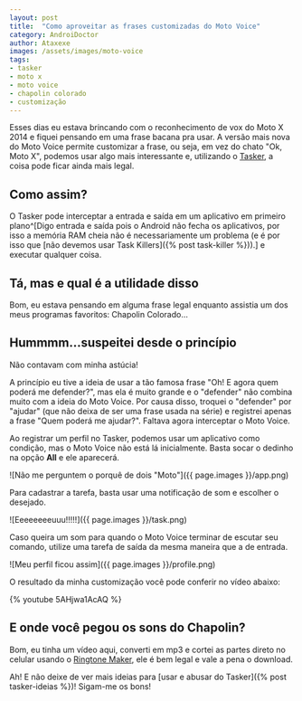 ```yaml
---
layout: post
title:  "Como aproveitar as frases customizadas do Moto Voice"
category: AndroiDoctor
author: Ataxexe
images: /assets/images/moto-voice
tags:
- tasker
- moto x
- moto voice
- chapolin colorado
- customização
---
```


Esses dias eu estava brincando com o reconhecimento de vox do Moto X 2014 e fiquei pensando em uma frase bacana pra usar. A versão mais nova do Moto Voice permite customizar a frase, ou seja, em vez do chato "Ok, Moto X", podemos usar algo mais interessante e, utilizando o [Tasker][], a coisa pode ficar ainda mais legal.

## Como assim?

O Tasker pode interceptar a entrada e saída em um aplicativo em primeiro plano^[Digo entrada e saída pois o Android não fecha os aplicativos, por isso a memória RAM cheia não é necessariamente um problema (e é por isso que [não devemos usar Task Killers]({% post task-killer %})).] e executar qualquer coisa.

## Tá, mas e qual é a utilidade disso

Bom, eu estava pensando em alguma frase legal enquanto assistia um dos meus programas favoritos: Chapolin Colorado...

## Hummmm...suspeitei desde o princípio

Não contavam com minha astúcia!

A princípio eu tive a ideia de usar a tão famosa frase "Oh! E agora quem poderá me defender?", mas ela é muito grande e o "defender" não combina muito com a ideia do Moto Voice. Por causa disso, troquei o "defender" por "ajudar" (que não deixa de ser uma frase usada na série) e registrei apenas a frase "Quem poderá me ajudar?". Faltava agora interceptar o Moto Voice.

Ao registrar um perfil no Tasker, podemos usar um aplicativo como condição, mas o Moto Voice não está lá inicialmente. Basta socar o dedinho na opção **All** e ele aparecerá.

![Não me perguntem o porquê de dois "Moto"]({{ page.images }}/app.png)

Para cadastrar a tarefa, basta usar uma notificação de som e escolher o desejado.

![Eeeeeeeeuuu!!!!!]({{ page.images }}/task.png)

Caso queira um som para quando o Moto Voice terminar de escutar seu comando, utilize uma tarefa de saída da mesma maneira que a de entrada.

![Meu perfil ficou assim]({{ page.images }}/profile.png)

O resultado da minha customização você pode conferir no vídeo abaixo:

{% youtube 5AHjwa1AcAQ %}

## E onde você pegou os sons do Chapolin?

Bom, eu tinha um vídeo aqui, converti em mp3 e cortei as partes direto no celular usando o [Ringtone Maker][], ele é bem legal e vale a pena o download.

Ah! E não deixe de ver mais ideias para [usar e abusar do Tasker]({% post tasker-ideias %})! Sigam-me os bons!

[tasker]: <{% play_store net.dinglisch.android.taskerm %}>
[ringtone maker]: <{% play_store com.herman.ringtone %}>
